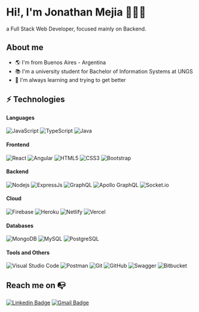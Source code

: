 # Hi!, I'm Jonathan Mejia 👨🏻‍💻

a Full Stack Web Developer, focused mainly on Backend.

## About me 

- :earth_americas: I'm from Buenos Aires - Argentina
- 📚 I'm a university student for Bachelor of Information Systems at UNGS
- 🚀 I'm always learning and trying to get better

## ⚡ Technologies

#### Languages
![JavaScript](https://img.shields.io/badge/-JavaScript-black?style=for-the-badge&logo=javascript)
![TypeScript](https://img.shields.io/badge/-TypeScript-black?style=for-the-badge&logo=typescript)
![Java](https://img.shields.io/badge/-Java-black?style=for-the-badge&logo=java&logoColor=orange)

#### Frontend
![React](https://img.shields.io/badge/-React-black?style=for-the-badge&logo=react)
![Angular](https://img.shields.io/badge/-Angular-black?style=for-the-badge&logo=angular&logoColor=red)
![HTML5](https://img.shields.io/badge/-HTML5-black?style=for-the-badge&logo=html5)
![CSS3](https://img.shields.io/badge/-CSS3-black?style=for-the-badge&logo=css3&logoColor=blue)
![Bootstrap](https://img.shields.io/badge/-Bootstrap-black?style=for-the-badge&logo=bootstrap)

#### Backend
![Nodejs](https://img.shields.io/badge/-Nodejs-black?style=for-the-badge&logo=Node.js)
![ExpressJs](https://img.shields.io/badge/-ExpressJs-black?style=for-the-badge&logo=Express&logoColor=white)
![GraphQL](https://img.shields.io/badge/-GraphQL-black?style=for-the-badge&logo=graphql&logoColor=E10098)
![Apollo GraphQL](https://img.shields.io/badge/-Apollo%20GraphQL-black?style=for-the-badge&logo=apollo-graphql&logoColor=311C87)
![Socket.io](https://img.shields.io/badge/-Socket.io-black?style=for-the-badge&logo=socket.io)

#### Cloud
![Firebase](https://img.shields.io/badge/-Firebase-black?style=for-the-badge&logo=Firebase)
![Heroku](https://img.shields.io/badge/-Heroku-black?style=for-the-badge&logo=heroku&logoColor=430098)
![Netlify](https://img.shields.io/badge/-Netlify-black?style=for-the-badge&logo=netlify)
![Vercel](https://img.shields.io/badge/-Vercel-black?style=for-the-badge&logo=vercel)

#### Databases
![MongoDB](https://img.shields.io/badge/-MongoDB-black?style=for-the-badge&logo=mongodb)
![MySQL](https://img.shields.io/badge/-MySQL-black?style=for-the-badge&logo=mysql)
![PostgreSQL](https://img.shields.io/badge/-PostgreSQL-black?style=for-the-badge&logo=postgresql)

#### Tools and Others
![Visual Studio Code](https://img.shields.io/badge/Visual_Studio_Code-black?style=for-the-badge&logo=Visual-Studio-Code&logoColor=blue)
![Postman](https://img.shields.io/badge/Postman-black?style=for-the-badge&logo=postman)
![Git](https://img.shields.io/badge/-Git-black?style=for-the-badge&logo=git)
![GitHub](https://img.shields.io/badge/-GitHub-black?style=for-the-badge&logo=github)
![Swagger](https://img.shields.io/badge/-Swagger-black?style=for-the-badge&logo=swagger)
![Bitbucket](https://img.shields.io/badge/-Bitbucket-black?style=for-the-badge&logo=bitbucket)

## Reach me on :mailbox_with_no_mail:

[![Linkedin Badge](https://img.shields.io/badge/-LinkedIn-blue?style=for-the-badge&logo=Linkedin&logoColor=white)](https://www.linkedin.com/in/jonathanmejia-ar/)
[![Gmail Badge](https://img.shields.io/badge/-jonathanmejia.ar@gmail.com-c14438?style=for-the-badge&logo=Gmail&logoColor=white&link=mailto:kanna6501@gmail.com)](mailto:kanna6501@gmail.com)

